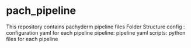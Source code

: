 # pach_pipeline
This repository contains pachyderm pipeline files
Folder Structure
config : configuration yaml for each pipeline
pipeline: pipeline yaml
scripts: python files for each pipeline
